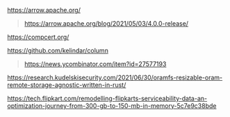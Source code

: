 https://arrow.apache.org/
> https://arrow.apache.org/blog/2021/05/03/4.0.0-release/

https://compcert.org/

https://github.com/kelindar/column
> https://news.ycombinator.com/item?id=27577193

https://research.kudelskisecurity.com/2021/06/30/oramfs-resizable-oram-remote-storage-agnostic-written-in-rust/

https://tech.flipkart.com/remodelling-flipkarts-serviceability-data-an-optimization-journey-from-300-gb-to-150-mb-in-memory-5c7e9c38bde